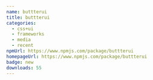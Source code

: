 ```yaml
---
name: buttterui
title: buttterui
categories:
  - css+ui
  - frameworks
  - media
  - recent
npmUrl: https://www.npmjs.com/package/buttterui
homepageUrl: https://www.npmjs.com/package/buttterui
badge: new
downloads: 55
---
```

